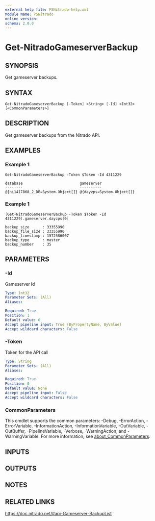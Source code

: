 ```yaml
---
external help file: PSNitrado-help.xml
Module Name: PSNitrado
online version:
schema: 2.0.0
---
```


# Get-NitradoGameserverBackup

## SYNOPSIS

Get gameserver backups.

## SYNTAX

```
Get-NitradoGameserverBackup [-Token] <String> [-Id] <Int32> [<CommonParameters>]
```

## DESCRIPTION
Get gameserver backups from the Nitrado API.

## EXAMPLES

### Example 1
```
Get-NitradoGameserverBackup -Token $Token -Id 4311229

database                          gameserver
--------                          ----------
@{ni1417868_2_DB=System.Object[]} @{dayzps=System.Object[]}
```

### Example 1
```
(Get-NitradoGameserverBackup -Token $Token -Id 4311229).gameserver.dayzps[0]

backup_size      : 33355990
backup_file_size : 33355990
backup_timestamp : 1572586007
backup_type      : master
backup_number    : 35
```

## PARAMETERS

### -Id
Gameserver Id

```yaml
Type: Int32
Parameter Sets: (All)
Aliases:

Required: True
Position: 1
Default value: 0
Accept pipeline input: True (ByPropertyName, ByValue)
Accept wildcard characters: False
```

### -Token
Token for the API call

```yaml
Type: String
Parameter Sets: (All)
Aliases:

Required: True
Position: 0
Default value: None
Accept pipeline input: False
Accept wildcard characters: False
```

### CommonParameters
This cmdlet supports the common parameters: -Debug, -ErrorAction, -ErrorVariable, -InformationAction, -InformationVariable, -OutVariable, -OutBuffer, -PipelineVariable, -Verbose, -WarningAction, and -WarningVariable. For more information, see [about_CommonParameters](http://go.microsoft.com/fwlink/?LinkID=113216).

## INPUTS

## OUTPUTS

## NOTES

## RELATED LINKS

https://doc.nitrado.net/#api-Gameserver-BackupList
